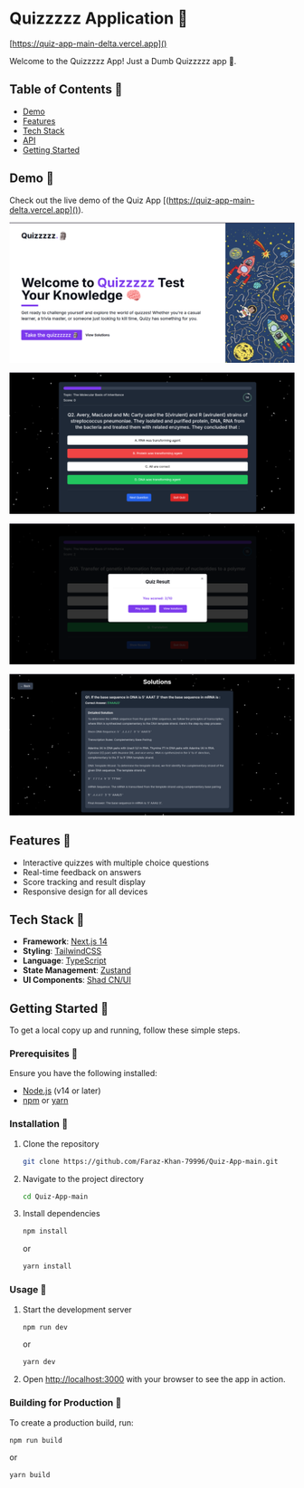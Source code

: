 # Quizzzzz Application 🗿

[https://quiz-app-main-delta.vercel.app]()

Welcome to the Quizzzzz App! Just a Dumb Quizzzzz app 🗿.

## Table of Contents 🗿

- [Demo](#demo)
- [Features](#features)
- [Tech Stack](#tech-stack)
- [API](#api)
- [Getting Started](#getting-started)

## Demo 🗿

Check out the live demo of the Quiz App [(https://quiz-app-main-delta.vercel.app]()).

![1738266094764](image/README/1738266094764.png)

![1738266237751](image/README/1738266237751.png)

![1738266269971](image/README/1738266269971.png)

![1738266299295](image/README/1738266299295.png)

## Features 🗿

- Interactive quizzes with multiple choice questions
- Real-time feedback on answers
- Score tracking and result display
- Responsive design for all devices

## Tech Stack 🗿

- **Framework**: [Next.js 14](https://nextjs.org/)
- **Styling**: [TailwindCSS](https://tailwindcss.com/)
- **Language**: [TypeScript](https://www.typescriptlang.org/)
- **State Management**: [Zustand](https://zustand-demo.pmnd.rs/)
- **UI Components**: [Shad CN/UI](https://ui.shadcn.com/)

## Getting Started 🗿

To get a local copy up and running, follow these simple steps.

### Prerequisites 🗿

Ensure you have the following installed:

- [Node.js](https://nodejs.org/) (v14 or later)
- [npm](https://www.npmjs.com/) or [yarn](https://yarnpkg.com/)

### Installation 🗿

1. Clone the repository

   ```sh
   git clone https://github.com/Faraz-Khan-79996/Quiz-App-main.git
   ```
2. Navigate to the project directory

   ```sh
   cd Quiz-App-main
   ```
3. Install dependencies

   ```sh
   npm install
   ```

   or

   ```sh
   yarn install
   ```

### Usage 🗿

1. Start the development server

   ```sh
   npm run dev
   ```

   or

   ```sh
   yarn dev
   ```
2. Open [http://localhost:3000](http://localhost:3000) with your browser to see the app in action.

### Building for Production 🗿

To create a production build, run:

```sh
npm run build
```

or

```sh
yarn build
```
